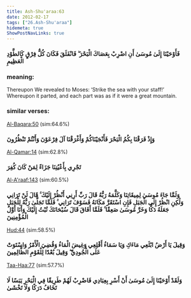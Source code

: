 ```yaml
---
title: Ash-Shu'araa:63
date: 2012-02-17
tags: ["26.Ash-Shu'araa"]
hidemeta: true 
ShowPostNavLinks: true 
---
```

### فَأَوْحَيْنَا إِلَىٰ مُوسَىٰ أَنِ اضْرِبْ بِعَصَاكَ الْبَحْرَ ۖ فَانْفَلَقَ فَكَانَ كُلُّ فِرْقٍ كَالطَّوْدِ الْعَظِيمِ
### meaning: 
Thereupon We revealed to Moses: ‘Strike the sea with your staff!’ Whereupon it parted, and each part was as if it were a great mountain.
### similar verses: 

[Al-Baqara:50](/2/50) (sim:64.6%)

### وَإِذْ فَرَقْنَا بِكُمُ الْبَحْرَ فَأَنْجَيْنَاكُمْ وَأَغْرَقْنَا آلَ فِرْعَوْنَ وَأَنْتُمْ تَنْظُرُونَ

[Al-Qamar:14](/54/14) (sim:62.8%)

### تَجْرِي بِأَعْيُنِنَا جَزَاءً لِمَنْ كَانَ كُفِرَ

[Al-A'raaf:143](/7/143) (sim:60.5%)

### وَلَمَّا جَاءَ مُوسَىٰ لِمِيقَاتِنَا وَكَلَّمَهُ رَبُّهُ قَالَ رَبِّ أَرِنِي أَنْظُرْ إِلَيْكَ ۚ قَالَ لَنْ تَرَانِي وَلَٰكِنِ انْظُرْ إِلَى الْجَبَلِ فَإِنِ اسْتَقَرَّ مَكَانَهُ فَسَوْفَ تَرَانِي ۚ فَلَمَّا تَجَلَّىٰ رَبُّهُ لِلْجَبَلِ جَعَلَهُ دَكًّا وَخَرَّ مُوسَىٰ صَعِقًا ۚ فَلَمَّا أَفَاقَ قَالَ سُبْحَانَكَ تُبْتُ إِلَيْكَ وَأَنَا أَوَّلُ الْمُؤْمِنِينَ

[Hud:44](/11/44) (sim:58.5%)

### وَقِيلَ يَا أَرْضُ ابْلَعِي مَاءَكِ وَيَا سَمَاءُ أَقْلِعِي وَغِيضَ الْمَاءُ وَقُضِيَ الْأَمْرُ وَاسْتَوَتْ عَلَى الْجُودِيِّ ۖ وَقِيلَ بُعْدًا لِلْقَوْمِ الظَّالِمِينَ

[Taa-Haa:77](/20/77) (sim:57.7%)

### وَلَقَدْ أَوْحَيْنَا إِلَىٰ مُوسَىٰ أَنْ أَسْرِ بِعِبَادِي فَاضْرِبْ لَهُمْ طَرِيقًا فِي الْبَحْرِ يَبَسًا لَا تَخَافُ دَرَكًا وَلَا تَخْشَىٰ
